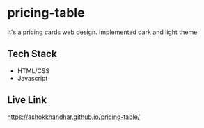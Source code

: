 # pricing-table

It's a pricing cards web design. Implemented dark and light theme 


## Tech Stack

- HTML/CSS
- Javascript


## Live Link

https://ashokkhandhar.github.io/pricing-table/